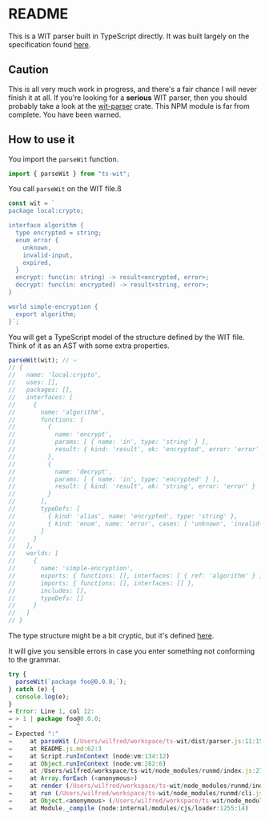 <!--
  -- This file is auto-generated from README.js.md. Changes should be made there.
  -->

# README

This is a WIT parser built in TypeScript directly. It was built largely on the
specification found
[here](https://github.com/WebAssembly/component-model/blob/main/design/mvp/WIT.md).

## Caution

This is all very much work in progress, and there's a fair chance I will never
finish it at all. If you're looking for a **serious** WIT parser, then you should
probably take a look at the [wit-parser](https://crates.io/crates/wit-parser)
crate. This NPM module is far from complete. You have been warned.

## How to use it

You import the `parseWit` function.

```javascript
import { parseWit } from "ts-wit";
```

You call `parseWit` on the WIT file.ß

```javascript
const wit = `
package local:crypto;

interface algorithm {
  type encrypted = string;
  enum error {
    unknown,
    invalid-input,
    expired,
  }
  encrypt: func(in: string) -> result<encrypted, error>;
  decrypt: func(in: encrypted) -> result<string, error>;
}

world simple-encryption {
  export algorithm;
}`;
```

You will get a TypeScript model of the structure defined by the WIT file. Think
of it as an AST with some extra properties.

```javascript
parseWit(wit); // ⇨
// {
//   name: 'local:crypto',
//   uses: [],
//   packages: [],
//   interfaces: [
//     {
//       name: 'algorithm',
//       functions: [
//         {
//           name: 'encrypt',
//           params: [ { name: 'in', type: 'string' } ],
//           result: { kind: 'result', ok: 'encrypted', error: 'error' }
//         },
//         {
//           name: 'decrypt',
//           params: [ { name: 'in', type: 'encrypted' } ],
//           result: { kind: 'result', ok: 'string', error: 'error' }
//         }
//       ],
//       typeDefs: [
//         { kind: 'alias', name: 'encrypted', type: 'string' },
//         { kind: 'enum', name: 'error', cases: [ 'unknown', 'invalid-input', 'expired' ] }
//       ]
//     }
//   ],
//   worlds: [
//     {
//       name: 'simple-encryption',
//       exports: { functions: [], interfaces: [ { ref: 'algorithm' } ] },
//       imports: { functions: [], interfaces: [] },
//       includes: [],
//       typeDefs: []
//     }
//   ]
// }
```

The type structure might be a bit cryptic, but it's defined [here](src/ast.ts).

It will give you sensible errors in case you enter something not conforming to
the grammar.

```javascript
try {
  parseWit(`package foo@0.0.0;`);
} catch (e) {
  console.log(e);
}
⇒ Error: Line 1, col 12:
⇒ > 1 | package foo@0.0.0;
⇒                  ^
⇒ Expected ":"
⇒     at parseWit (/Users/wilfred/workspace/ts-wit/dist/parser.js:11:15)
⇒     at README.js.md:62:3
⇒     at Script.runInContext (node:vm:134:12)
⇒     at Object.runInContext (node:vm:282:6)
⇒     at /Users/wilfred/workspace/ts-wit/node_modules/runmd/index.js:273:12
⇒     at Array.forEach (<anonymous>)
⇒     at render (/Users/wilfred/workspace/ts-wit/node_modules/runmd/index.js:224:9)
⇒     at run (/Users/wilfred/workspace/ts-wit/node_modules/runmd/cli.js:47:16)
⇒     at Object.<anonymous> (/Users/wilfred/workspace/ts-wit/node_modules/runmd/cli.js:79:1)
⇒     at Module._compile (node:internal/modules/cjs/loader:1255:14)
```
